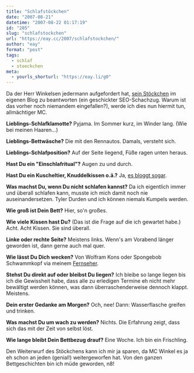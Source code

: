 ```yaml
---
title: "Schlafstöckchen"
date: "2007-08-21"
datetime: "2007-08-22 01:17:19"
id: "205"
slug: "schlafstockchen"
url: "https://eay.cc/2007/schlafstockchen/"
author: "eay"
format: "post"
tags:
  - schlaf
  - stoeckchen
meta:
  - yourls_shorturl: "https://eay.li/g0"
---
```


Da der Herr Winkelsen jedermann aufgefordert hat, [sein Stöckchen](http://www.whudat.de/?p=1013) im eigenen Blog zu beantworten (ein geschickter SEO-Schachzug. Warum ist das vorher noch niemandem eingefallen?), werde ich dies nun hiermit tun, allmächtiger MC.

**Lieblings-Schlafklamotte?** Pyjama. Im Sommer kurz, im Winder lang. (Wie bei meinen Haaren...)

**Lieblings-Bettwäsche?** Die mit den Rennautos. Damals, versteht sich.

**Lieblings-Schlafposition?** Auf der Seite liegend, Füße ragen unten heraus.

**Hast Du ein "Einschlafritual"?** Augen zu und durch.

**Hast Du ein Kuscheltier, Knuddelkissen o.ä.?** Ja, [es bloggt sogar](http://spaetz.eayz.net/).

**Was machst Du, wenn Du nicht schlafen kannst?** Da ich eigentlich immer und überall schlafen kann, musste ich mich damit noch nie auseinandersetzen. Tyler Durden und ich können niemals Kumpels werden.

**Wie groß ist Dein Bett?** Hier, so'n großes.

**Wie viele Kissen hast Du?** (Das ist die Frage auf die ich gewartet habe.) Acht. Acht Kissen. Sie sind überall.

**Linke oder rechte Seite?** Meistens links. Wenn's am Vorabend länger geworden ist, dann gerne auch mal quer.

**Wie lässt Du Dich wecken?** Von Wolfram Kons oder Spongebob Schwammkopf via meinem [Fernseher](//eay.cc/2007/schaerfer-als-die-realitaet/).

**Stehst Du direkt auf oder bleibst Du liegen?** Ich bleibe so lange liegen bis ich die Gewissheit habe, dass alle zu erledigen Termine eh nicht mehr bewältigt werden können, was dann überraschenderweise dennoch klappt. Meistens.

**Dein erster Gedanke am Morgen?** Och, nee! Dann: Wasserflasche greifen und trinken.

**Was machst Du um wach zu werden?** Nichts. Die Erfahrung zeigt, dass sich das mit der Zeit von selbst löst.

**Wie lange bleibt Dein Bettbezug drauf?** Eine Woche. Ich bin ein Frischling.

Den Weiterwurf des Stöckchens kann ich mir ja sparen, da MC Winkel es ja eh schon an jeden (genial!) weitergeworfen hat. Von den ganzen Bettgeschichten bin ich müde geworden, n8!
